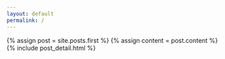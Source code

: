 ```yaml
---
layout: default
permalink: /
---
```


<div class="blog-index">
    {% assign post = site.posts.first %}
    {% assign content = post.content %}
    {% include post_detail.html %}
</div>
